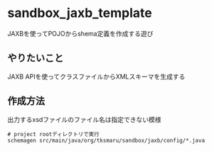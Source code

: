 sandbox_jaxb_template
=====================

JAXBを使ってPOJOからshema定義を作成する遊び

## やりたいこと

JAXB APIを使ってクラスファイルからXMLスキーマを生成する

## 作成方法

出力するxsdファイルのファイル名は指定できない模様

```
# project rootディレクトリで実行
schemagen src/main/java/org/tksmaru/sandbox/jaxb/config/*.java
```
